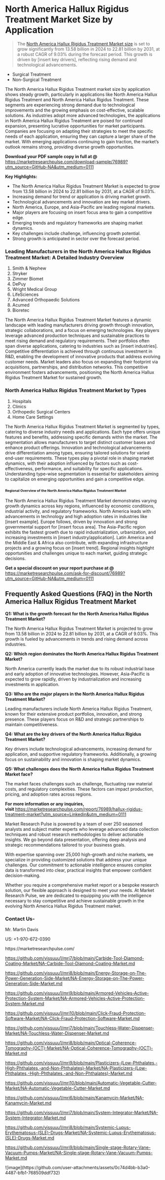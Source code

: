 <h1>North America Hallux Rigidus Treatment Market&nbsp;Size by Application</h1><blockquote><p>The <a href="https://marketresearchpulse.com/download-sample/76989?utm_source=GitHub-NA&amp;utm_medium=0111">North America Hallux Rigidus Treatment Market size</a> is set to grow significantly from 13.58 billion in 2024 to 22.81 billion by 2031, at a robust CAGR of 9.03% during the forecast period. This growth is driven by [insert key drivers], reflecting rising demand and technological advancements.</p></blockquote><ul><li>Surgical Treatment<li> Non-Surgical Treatment</li></ul><p>The North America Hallux Rigidus Treatment market size by application shows steady growth, particularly in applications like North America Hallux Rigidus Treatment and North America Hallux Rigidus Treatment. These segments are experiencing strong demand due to technological improvements and the growing emphasis on cost-effective, scalable solutions. As industries adopt more advanced technologies, the applications in North America Hallux Rigidus Treatment are poised for continued expansion, presenting lucrative opportunities for market participants. Companies are focusing on adapting their strategies to meet the specific needs of each application, ensuring they can capture a larger share of the market. With emerging applications continuing to gain traction, the market’s outlook remains strong, providing diverse growth opportunities.</p><p><strong>Download your PDF sample copy in full at @ </strong><a href="https://marketresearchpulse.com/download-sample/76989?utm_source=GitHub-NA&amp;utm_medium=0111">https://marketresearchpulse.com/download-sample/76989?utm_source=GitHub-NA&amp;utm_medium=0111</a></p><p><strong>Key Highlights: </strong></p><ul><li>The North America Hallux Rigidus Treatment Market is expected to grow from 13.58 billion in 2024 to 22.81 billion by 2031, at a CAGR of 9.03%.</li><li>Increasing demand for trend or application is driving market growth.</li><li>Technological advancements and innovation are key market drivers.</li><li>North America, Europe, and Asia-Pacific are leading regional markets.</li><li>Major players are focusing on insert focus area to gain a competitive edge.</li><li>Emerging trends and regulatory frameworks are shaping market dynamics.</li><li>Key challenges include challenge, influencing growth potential.</li><li>Strong growth is anticipated in sector over the forecast period.</li></ul><h3>Leading Manufacturers in the North America Hallux Rigidus Treatment Market: A Detailed Industry Overview</h3><ol><li>Smith & Nephew</li><li>Stryker</li><li>Zimmer Biomet</li><li>DePuy</li><li>Wright Medical Group</li><li>LifeSciences</li><li>Advanced Orthopaedic Solutions</li><li>Acumed</li><li>Bioretec</li></ol><div class="flex max-w-full flex-col flex-grow"><div class="min-h-8 text-message flex w-full flex-col items-end gap-2 whitespace-normal break-words [.text-message+&amp;]:mt-5" dir="auto" data-message-author-role="assistant" data-message-id="fd8432e4-4910-450d-b182-61b7bfb0a01f" data-message-model-slug="gpt-4o"><div class="flex w-full flex-col gap-1 empty:hidden first:pt-[3px]"><div class="markdown prose w-full break-words dark:prose-invert light"><p>The North America Hallux Rigidus Treatment Market features a dynamic landscape with leading manufacturers driving growth through innovation, strategic collaborations, and a focus on emerging technologies. Key players leverage advanced production techniques and sustainable practices to meet rising demand and regulatory requirements. Their portfolios often span diverse applications, catering to industries such as [insert industries]. Competitive differentiation is achieved through continuous investment in R&amp;D, enabling the development of innovative products that address evolving customer needs. Market leaders also focus on expanding their footprint via acquisitions, partnerships, and distribution networks. This competitive environment fosters advancements, positioning the North America Hallux Rigidus Treatment Market for sustained growth.</p></div></div></div></div><h3>North America Hallux Rigidus Treatment Market by Types</h3><ol><li>Hospitals<li> Clinics<li> Orthopedic Surgical Centers<li> Home Care Settings</li></ol><div class="flex max-w-full flex-col flex-grow"><div class="min-h-8 text-message flex w-full flex-col items-end gap-2 whitespace-normal break-words [.text-message+&amp;]:mt-5" dir="auto" data-message-author-role="assistant" data-message-id="084470be-0bb7-4664-bddf-5156b4f41249" data-message-model-slug="gpt-4o-mini"><div class="flex w-full flex-col gap-1 empty:hidden first:pt-[3px]"><div class="markdown prose w-full break-words dark:prose-invert light"><p>The North America Hallux Rigidus Treatment Market is segmented by types, catering to diverse industry needs and applications. Each type offers unique features and benefits, addressing specific demands within the market. The segmentation allows manufacturers to target distinct customer bases and enhance product offerings. Innovation and technological advancements drive differentiation among types, ensuring tailored solutions for varied end-user requirements. These types play a pivotal role in shaping market dynamics, with their adoption influenced by factors such as cost-effectiveness, performance, and suitability for specific applications. Understanding type-wise segmentation is essential for stakeholders aiming to capitalize on emerging opportunities and gain a competitive edge.</p></div></div></div></div><h3><span style="font-size: 11px;">Regional Overview of the North America Hallux Rigidus Treatment Market</span></h3><div class="flex max-w-full flex-col flex-grow"><div class="min-h-8 text-message flex w-full flex-col items-end gap-2 whitespace-normal break-words [.text-message+&amp;]:mt-5" dir="auto" data-message-author-role="assistant" data-message-id="e9038762-ce64-4e30-91c9-9bd413514231" data-message-model-slug="gpt-4o-mini"><div class="flex w-full flex-col gap-1 empty:hidden first:pt-[3px]"><div class="markdown prose w-full break-words dark:prose-invert light"><p>The North America Hallux Rigidus Treatment Market demonstrates varying growth dynamics across key regions, influenced by economic conditions, industrial activity, and regulatory frameworks. North America leads with advancements in technology and high adoption rates in industries like [insert example]. Europe follows, driven by innovation and strong governmental support for [insert focus area]. The Asia-Pacific region exhibits the fastest growth due to rapid industrialization, urbanization, and increasing investments in [insert industry/application]. Latin America and the Middle East &amp; Africa also contribute, with expanding infrastructure projects and a growing focus on [insert trend]. Regional insights highlight opportunities and challenges unique to each market, guiding strategic decisions.</p></div></div></div></div><p><strong>Get a special discount on your report purchase at @ </strong><a href="https://marketresearchpulse.com/ask-for-discount/76989?utm_source=GitHub-NA&amp;utm_medium=0111">https://marketresearchpulse.com/ask-for-discount/76989?utm_source=GitHub-NA&amp;utm_medium=0111</a></p><h2>Frequently Asked Questions (FAQ) in the North America Hallux Rigidus Treatment Market</h2><p><strong>Q1: What is the growth forecast for the North America Hallux Rigidus Treatment Market?</strong></p><p>The North America Hallux Rigidus Treatment Market is projected to grow from 13.58 billion in 2024 to 22.81 billion by 2031, at a CAGR of 9.03%. This growth is fueled by advancements in trends and rising demand across industries.</p><p><strong>Q2: Which region dominates the North America Hallux Rigidus Treatment Market?</strong></p><p>North America currently leads the market due to its robust industrial base and early adoption of innovative technologies. However, Asia-Pacific is expected to grow rapidly, driven by industrialization and increasing investments in application.</p><p><strong>Q3: Who are the major players in the North America Hallux Rigidus Treatment Market?</strong></p><p>Leading manufacturers include North America Hallux Rigidus Treatment, known for their extensive product portfolios, innovation, and strong presence. These players focus on R&amp;D and strategic partnerships to maintain competitiveness.</p><p><strong>Q4: What are the key drivers of the North America Hallux Rigidus Treatment Market?</strong></p><p>Key drivers include technological advancements, increasing demand for application, and supportive regulatory frameworks. Additionally, a growing focus on sustainability and innovation is shaping market dynamics.</p><p><strong>Q5: What challenges does the North America Hallux Rigidus Treatment Market face?</strong></p><p>The market faces challenges such as challenge, fluctuating raw material costs, and regulatory complexities. These factors can impact production, pricing, and adoption rates across regions.</p><p><strong>For more information or any inquiries, visit&nbsp;</strong><a href="https://marketresearchpulse.com/report/76989/hallux-rigidus-treatment-market?utm_source=Linkedin&utm_medium=0111">https://marketresearchpulse.com/report/76989/hallux-rigidus-treatment-market?utm_source=Linkedin&utm_medium=0111</a></p><p>Market Research Pulse is powered by a team of over 250 seasoned analysts and subject matter experts who leverage advanced data collection techniques and robust research methodologies to deliver actionable insights. We go beyond data presentation, offering deep analysis and strategic recommendations tailored to your business goals.</p><p>With expertise spanning over 25,000 high-growth and niche markets, we specialize in providing customized solutions that address your unique challenges. Our commitment to actionable intelligence ensures complex data is transformed into clear, practical insights that empower confident decision-making.</p><p>Whether you require a comprehensive market report or a bespoke research solution, our flexible approach is designed to meet your needs. At Market Research Pulse, we are dedicated to equipping you with the intelligence necessary to stay competitive and achieve sustainable growth in the evolving North America Hallux Rigidus Treatment market.</p><h3><strong>Contact Us-</strong></h3><p>Mr. Martin Davis</p><p>US: +1-970-672-0390</p><p>https://marketresearchpulse.com/</p><p><a href="https://github.com/vissuuu1/mri7/blob/main/Carbide-Tool-Diamond-Coating-Market/NA-Carbide-Tool-Diamond-Coating-Market.md">https://github.com/vissuuu1/mri7/blob/main/Carbide-Tool-Diamond-Coating-Market/NA-Carbide-Tool-Diamond-Coating-Market.md</a></p><p><a href="https://github.com/vissuuu1/mri8/blob/main/Energy-Storage-on-The-Power-Generation-Side-Market/NA-Energy-Storage-on-The-Power-Generation-Side-Market.md">https://github.com/vissuuu1/mri8/blob/main/Energy-Storage-on-The-Power-Generation-Side-Market/NA-Energy-Storage-on-The-Power-Generation-Side-Market.md</a></p><p><a href="https://github.com/vissuuu1/mri9/blob/main/Armored-Vehicles-Active-Protection-System-Market/NA-Armored-Vehicles-Active-Protection-System-Market.md">https://github.com/vissuuu1/mri9/blob/main/Armored-Vehicles-Active-Protection-System-Market/NA-Armored-Vehicles-Active-Protection-System-Market.md</a></p><p><a href="https://github.com/vissuuu1/mri10/blob/main/Click-Fraud-Protection-Software-Market/NA-Click-Fraud-Protection-Software-Market.md">https://github.com/vissuuu1/mri10/blob/main/Click-Fraud-Protection-Software-Market/NA-Click-Fraud-Protection-Software-Market.md</a></p><p><a href="https://github.com/vissuuu1/mri7/blob/main/Touchless-Water-Dispenser-Market/NA-Touchless-Water-Dispenser-Market.md">https://github.com/vissuuu1/mri7/blob/main/Touchless-Water-Dispenser-Market/NA-Touchless-Water-Dispenser-Market.md</a></p><p><a href="https://github.com/vissuuu1/mri8/blob/main/Optical-Coherence-Tomography-(OCT)-Market/NA-Optical-Coherence-Tomography-(OCT)-Market.md">https://github.com/vissuuu1/mri8/blob/main/Optical-Coherence-Tomography-(OCT)-Market/NA-Optical-Coherence-Tomography-(OCT)-Market.md</a></p><p><a href="https://github.com/vissuuu1/mri9/blob/main/Plasticizers-(Low-Phthalates,-High-Phthalates,-and-Non-Phthalates)-Market/NA-Plasticizers-(Low-Phthalates,-High-Phthalates,-and-Non-Phthalates)-Market.md">https://github.com/vissuuu1/mri9/blob/main/Plasticizers-(Low-Phthalates,-High-Phthalates,-and-Non-Phthalates)-Market/NA-Plasticizers-(Low-Phthalates,-High-Phthalates,-and-Non-Phthalates)-Market.md</a></p><p><a href="https://github.com/vissuuu1/mri10/blob/main/Automatic-Vegetable-Cutter-Market/NA-Automatic-Vegetable-Cutter-Market.md">https://github.com/vissuuu1/mri10/blob/main/Automatic-Vegetable-Cutter-Market/NA-Automatic-Vegetable-Cutter-Market.md</a></p><p><a href="https://github.com/vissuuu1/mri6/blob/main/Kanamycin-Market/NA-Kanamycin-Market.md">https://github.com/vissuuu1/mri6/blob/main/Kanamycin-Market/NA-Kanamycin-Market.md</a></p><p><a href="https://github.com/vissuuu1/mri7/blob/main/System-Integrator-Market/NA-System-Integrator-Market.md">https://github.com/vissuuu1/mri7/blob/main/System-Integrator-Market/NA-System-Integrator-Market.md</a></p><p><a href="https://github.com/vissuuu1/mri8/blob/main/Systemic-Lupus-Erythematosus-(SLE)-Drugs-Market/NA-Systemic-Lupus-Erythematosus-(SLE)-Drugs-Market.md">https://github.com/vissuuu1/mri8/blob/main/Systemic-Lupus-Erythematosus-(SLE)-Drugs-Market/NA-Systemic-Lupus-Erythematosus-(SLE)-Drugs-Market.md</a></p><p><a href="https://github.com/vissuuu1/mri9/blob/main/Single-stage-Rotary-Vane-Vacuum-Pumps-Market/NA-Single-stage-Rotary-Vane-Vacuum-Pumps-Market.md">https://github.com/vissuuu1/mri9/blob/main/Single-stage-Rotary-Vane-Vacuum-Pumps-Market/NA-Single-stage-Rotary-Vane-Vacuum-Pumps-Market.md</a></p>
![image](https://github.com/user-attachments/assets/0c74d4bb-b3a0-4487-bfb1-768509ddf732)
